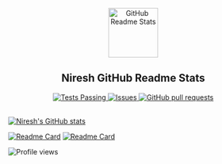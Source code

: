 <p align="center">
 <img width="100px" src="" align="center" alt="GitHub Readme Stats" />
 <h2 align="center"> Niresh GitHub Readme Stats</h2>
</p>
  <p align="center">
    <a href="https://github.com/nireshs/github-readme-stats/actions">
      <img alt="Tests Passing" src="https://github.com/nireshs/github-readme-stats/workflows/Test/badge.svg" />
    </a>
    <a href="https://github.com/nireshs/github-readme-stats/issues">
      <img alt="Issues" src="https://img.shields.io/github/issues/nireshs/github-readme-stats?color=0088ff" />
    </a>
    <a href="https://github.com/nireshs/github-readme-stats/pulls">
      <img alt="GitHub pull requests" src="https://img.shields.io/github/issues-pr/nireshs/github-readme-stats?color=0088ff" />
    </a>
    <br />
    <br />
  </p>

<!--
**nireshs/nireshs** is a ✨ _special_ ✨ repository because its `README.md` (this file) appears on your GitHub profile.

Here are some ideas to get you started:

- 🔭 I’m currently working on ...
- 🌱 I’m currently learning ...
- 👯 I’m looking to collaborate on ...
- 🤔 I’m looking for help with ...
- 💬 Ask me about ...
- 📫 How to reach me: ...
- 😄 Pronouns: ...
- ⚡ Fun fact: ...
-->

[![Niresh's GitHub stats](https://github-readme-stats.vercel.app/api?username=nireshs&count_private=true&show_icons=true&theme=prussian)](https://github.com/nireshs/nireshs)

[![Readme Card](https://github.com/nireshs/github-readme-stats?username=nireshs&repo=nireshs)](https://github.com/nireshs/nireshs)
[![Readme Card](https://github.com/nireshs/github-readme-stats?username=nireshs&repo=nireshs&show_owner=true)](https://github.com/nireshs/nireshs)

![Profile views](https://komarev.com/ghpvc/?username=nireshs&style=for-the-badge)

